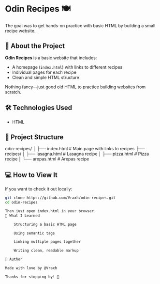 # Odin Recipes 🍽️

The goal was to get hands-on practice with basic HTML by building a small recipe website.

## 📖 About the Project

**Odin Recipes** is a basic website that includes:

- A homepage (`index.html`) with links to different recipes
- Individual pages for each recipe
- Clean and simple HTML structure

Nothing fancy—just good old HTML to practice building websites from scratch.

## 🛠️ Technologies Used

- HTML

## 📂 Project Structure

odin-recipes/
│
├── index.html # Main page with links to recipes
├── recipes/
│ ├── lasagna.html # Lasagna recipe
│ ├── pizza.html # Pizza recipe
│ └── arepas.html # Arepas recipe


## 💻 How to View It

If you want to check it out locally:

```bash
git clone https://github.com/Vraxh/odin-recipes.git
cd odin-recipes

Then just open index.html in your browser.
🎯 What I Learned

    Structuring a basic HTML page

    Using semantic tags

    Linking multiple pages together

    Writing clean, readable markup

👤 Author

Made with love by @Vraxh

Thanks for stopping by! 🙂